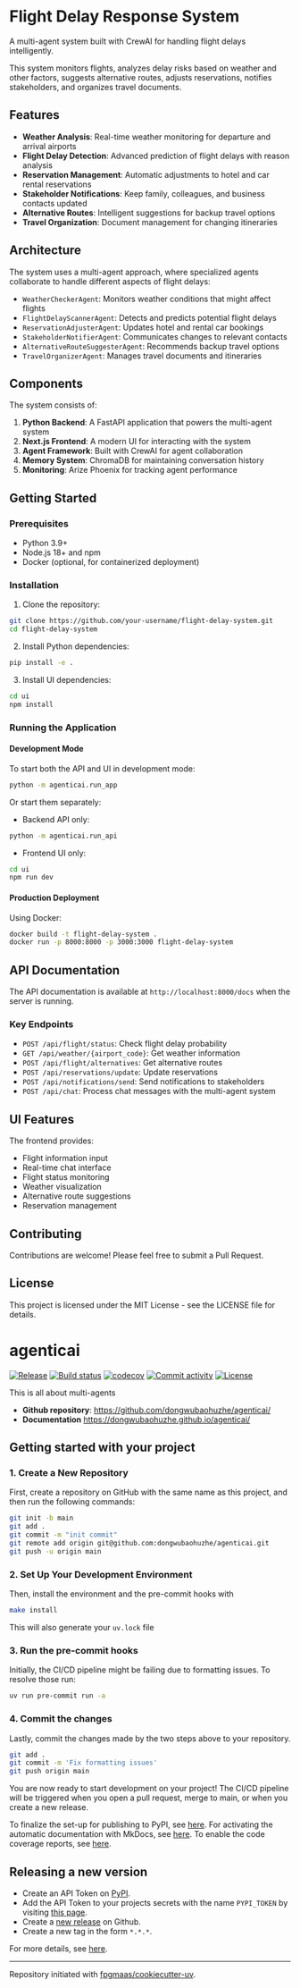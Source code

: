 # Flight Delay Response System

A multi-agent system built with CrewAI for handling flight delays intelligently.

This system monitors flights, analyzes delay risks based on weather and other factors, suggests alternative routes, adjusts reservations, notifies stakeholders, and organizes travel documents.

## Features

- **Weather Analysis**: Real-time weather monitoring for departure and arrival airports
- **Flight Delay Detection**: Advanced prediction of flight delays with reason analysis
- **Reservation Management**: Automatic adjustments to hotel and car rental reservations
- **Stakeholder Notifications**: Keep family, colleagues, and business contacts updated
- **Alternative Routes**: Intelligent suggestions for backup travel options
- **Travel Organization**: Document management for changing itineraries

## Architecture

The system uses a multi-agent approach, where specialized agents collaborate to handle different aspects of flight delays:

- `WeatherCheckerAgent`: Monitors weather conditions that might affect flights
- `FlightDelayScannerAgent`: Detects and predicts potential flight delays
- `ReservationAdjusterAgent`: Updates hotel and rental car bookings
- `StakeholderNotifierAgent`: Communicates changes to relevant contacts
- `AlternativeRouteSuggesterAgent`: Recommends backup travel options
- `TravelOrganizerAgent`: Manages travel documents and itineraries

## Components

The system consists of:

1. **Python Backend**: A FastAPI application that powers the multi-agent system
2. **Next.js Frontend**: A modern UI for interacting with the system
3. **Agent Framework**: Built with CrewAI for agent collaboration
4. **Memory System**: ChromaDB for maintaining conversation history
5. **Monitoring**: Arize Phoenix for tracking agent performance

## Getting Started

### Prerequisites

- Python 3.9+
- Node.js 18+ and npm
- Docker (optional, for containerized deployment)

### Installation

1. Clone the repository:

```bash
git clone https://github.com/your-username/flight-delay-system.git
cd flight-delay-system
```

2. Install Python dependencies:

```bash
pip install -e .
```

3. Install UI dependencies:

```bash
cd ui
npm install
```

### Running the Application

#### Development Mode

To start both the API and UI in development mode:

```bash
python -m agenticai.run_app
```

Or start them separately:

- Backend API only:

```bash
python -m agenticai.run_api
```

- Frontend UI only:

```bash
cd ui
npm run dev
```

#### Production Deployment

Using Docker:

```bash
docker build -t flight-delay-system .
docker run -p 8000:8000 -p 3000:3000 flight-delay-system
```

## API Documentation

The API documentation is available at `http://localhost:8000/docs` when the server is running.

### Key Endpoints

- `POST /api/flight/status`: Check flight delay probability
- `GET /api/weather/{airport_code}`: Get weather information
- `POST /api/flight/alternatives`: Get alternative routes
- `POST /api/reservations/update`: Update reservations
- `POST /api/notifications/send`: Send notifications to stakeholders
- `POST /api/chat`: Process chat messages with the multi-agent system

## UI Features

The frontend provides:

- Flight information input
- Real-time chat interface
- Flight status monitoring
- Weather visualization
- Alternative route suggestions
- Reservation management

## Contributing

Contributions are welcome! Please feel free to submit a Pull Request.

## License

This project is licensed under the MIT License - see the LICENSE file for details.

# agenticai

[![Release](https://img.shields.io/github/v/release/dongwubaohuzhe/agenticai)](https://img.shields.io/github/v/release/dongwubaohuzhe/agenticai)
[![Build status](https://img.shields.io/github/actions/workflow/status/dongwubaohuzhe/agenticai/main.yml?branch=main)](https://github.com/dongwubaohuzhe/agenticai/actions/workflows/main.yml?query=branch%3Amain)
[![codecov](https://codecov.io/gh/dongwubaohuzhe/agenticai/branch/main/graph/badge.svg)](https://codecov.io/gh/dongwubaohuzhe/agenticai)
[![Commit activity](https://img.shields.io/github/commit-activity/m/dongwubaohuzhe/agenticai)](https://img.shields.io/github/commit-activity/m/dongwubaohuzhe/agenticai)
[![License](https://img.shields.io/github/license/dongwubaohuzhe/agenticai)](https://img.shields.io/github/license/dongwubaohuzhe/agenticai)

This is all about multi-agents

- **Github repository**: <https://github.com/dongwubaohuzhe/agenticai/>
- **Documentation** <https://dongwubaohuzhe.github.io/agenticai/>

## Getting started with your project

### 1. Create a New Repository

First, create a repository on GitHub with the same name as this project, and then run the following commands:

```bash
git init -b main
git add .
git commit -m "init commit"
git remote add origin git@github.com:dongwubaohuzhe/agenticai.git
git push -u origin main
```

### 2. Set Up Your Development Environment

Then, install the environment and the pre-commit hooks with

```bash
make install
```

This will also generate your `uv.lock` file

### 3. Run the pre-commit hooks

Initially, the CI/CD pipeline might be failing due to formatting issues. To resolve those run:

```bash
uv run pre-commit run -a
```

### 4. Commit the changes

Lastly, commit the changes made by the two steps above to your repository.

```bash
git add .
git commit -m 'Fix formatting issues'
git push origin main
```

You are now ready to start development on your project!
The CI/CD pipeline will be triggered when you open a pull request, merge to main, or when you create a new release.

To finalize the set-up for publishing to PyPI, see [here](https://fpgmaas.github.io/cookiecutter-uv/features/publishing/#set-up-for-pypi).
For activating the automatic documentation with MkDocs, see [here](https://fpgmaas.github.io/cookiecutter-uv/features/mkdocs/#enabling-the-documentation-on-github).
To enable the code coverage reports, see [here](https://fpgmaas.github.io/cookiecutter-uv/features/codecov/).

## Releasing a new version

- Create an API Token on [PyPI](https://pypi.org/).
- Add the API Token to your projects secrets with the name `PYPI_TOKEN` by visiting [this page](https://github.com/dongwubaohuzhe/agenticai/settings/secrets/actions/new).
- Create a [new release](https://github.com/dongwubaohuzhe/agenticai/releases/new) on Github.
- Create a new tag in the form `*.*.*`.

For more details, see [here](https://fpgmaas.github.io/cookiecutter-uv/features/cicd/#how-to-trigger-a-release).

---

Repository initiated with [fpgmaas/cookiecutter-uv](https://github.com/fpgmaas/cookiecutter-uv).
